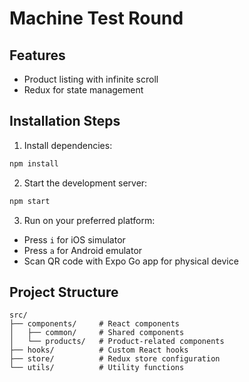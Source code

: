 # Machine Test Round

## Features

- Product listing with infinite scroll
- Redux for state management

## Installation Steps

1. Install dependencies:

```bash
npm install
```

2. Start the development server:

```bash
npm start
```

3. Run on your preferred platform:

- Press `i` for iOS simulator
- Press `a` for Android emulator
- Scan QR code with Expo Go app for physical device

## Project Structure

```
src/
├── components/     # React components
│   ├── common/     # Shared components
│   └── products/   # Product-related components
├── hooks/          # Custom React hooks
├── store/          # Redux store configuration
└── utils/          # Utility functions
```
